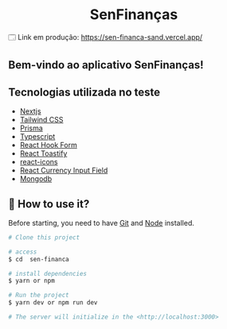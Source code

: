 <h1 align="center"> SenFinanças </h1>

🗔 Link em produção: https://sen-financa-sand.vercel.app/

## Bem-vindo ao aplicativo SenFinanças!


## Tecnologias utilizada no teste
- [Nextjs](https://nextjs.org/)
- [Tailwind CSS](https://tailwindcss.com/)
- [Prisma](https://www.prisma.io/)
- [Typescript](https://www.typescriptlang.org/)
- [React Hook Form](https://react-hook-form.com/)
- [React Toastify](https://fkhadra.github.io/react-toastify/introduction)
- [react-icons](https://react-icons.github.io/react-icons)
- [React Currency Input Field](https://www.npmjs.com/package/react-currency-input-field)
- [Mongodb](https://www.mongodb.com/pt-br)


## :closed_book: How to use it?

Before starting, you need to have [Git](https://git-scm.com) and [Node](https://nodejs.org/en/) installed.

```bash
# Clone this project

# access
$ cd  sen-financa

# install dependencies
$ yarn or npm

# Run the project
$ yarn dev or npm run dev

# The server will initialize in the <http://localhost:3000>
```
